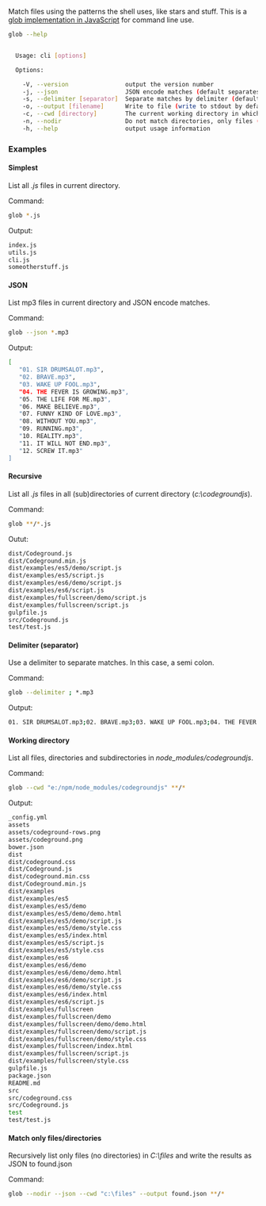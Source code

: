 Match files using the patterns the shell uses, like stars and stuff.
This is a [glob implementation in JavaScript](https://www.npmjs.com/package/glob) for command line use.

```bash
glob --help
``` 

```bash

  Usage: cli [options]

  Options:

    -V, --version                output the version number
    -j, --json                   JSON encode matches (default separates by newline)
    -s, --delimiter [separator]  Separate matches by delimiter (default separator is newline)
    -o, --output [filename]      Write to file (write to stdout by default)
    -c, --cwd [directory]        The current working directory in which to search
    -n, --nodir                  Do not match directories, only files (Note: to match only directories, simply put a / at the end of the pattern)
    -h, --help                   output usage information

```

### Examples

#### Simplest
List all _.js_ files in current directory.

Command:
```bash
glob *.js
```

Output:
```bash 
index.js
utils.js
cli.js
someotherstuff.js
```

#### JSON
List mp3 files in current directory and JSON encode matches.

Command:
```bash
glob --json *.mp3
```
Output: 
```bash
[
   "01. SIR DRUMSALOT.mp3",
   "02. BRAVE.mp3",
   "03. WAKE UP FOOL.mp3",
   "04. THE FEVER IS GROWING.mp3",
   "05. THE LIFE FOR ME.mp3",
   "06. MAKE BELIEVE.mp3",
   "07. FUNNY KIND OF LOVE.mp3",
   "08. WITHOUT YOU.mp3",
   "09. RUNNING.mp3",
   "10. REALITY.mp3",
   "11. IT WILL NOT END.mp3",
   "12. SCREW IT.mp3"
]
```

#### Recursive
List all _.js_ files in all (sub)directories of current directory (_c:\codegroundjs_).

Command:
```bash
glob **/*.js
```

Outut:
```bash
dist/Codeground.js
dist/Codeground.min.js
dist/examples/es5/demo/script.js
dist/examples/es5/script.js
dist/examples/es6/demo/script.js
dist/examples/es6/script.js
dist/examples/fullscreen/demo/script.js
dist/examples/fullscreen/script.js
gulpfile.js
src/Codeground.js
test/test.js
``` 

#### Delimiter (separator)
Use a delimiter to separate matches. In this case, a semi colon.

Command:
```bash
glob --delimiter ; *.mp3
```

Output:
```bash
01. SIR DRUMSALOT.mp3;02. BRAVE.mp3;03. WAKE UP FOOL.mp3;04. THE FEVER IS GROWING.mp3;05. THE LIFE FOR ME.mp3;06. MAKE BELIEVE.mp3;07. FUNNY KIND OF LOVE.mp3;08. WITHOUT YOU.mp3;09. RUNNING.mp3;10. REALITY.mp3;11. IT WILL NOT END.mp3;12. SCREW IT.mp3;
```

#### Working directory
List all files, directories and subdirectories in _node_modules/codegroundjs_.

Command:
```bash
glob --cwd "e:/npm/node_modules/codegroundjs" **/*
```

Output:
```bash
_config.yml
assets
assets/codeground-rows.png
assets/codeground.png
bower.json
dist
dist/codeground.css
dist/Codeground.js
dist/codeground.min.css
dist/Codeground.min.js
dist/examples
dist/examples/es5
dist/examples/es5/demo
dist/examples/es5/demo/demo.html
dist/examples/es5/demo/script.js
dist/examples/es5/demo/style.css
dist/examples/es5/index.html
dist/examples/es5/script.js
dist/examples/es5/style.css
dist/examples/es6
dist/examples/es6/demo
dist/examples/es6/demo/demo.html
dist/examples/es6/demo/script.js
dist/examples/es6/demo/style.css
dist/examples/es6/index.html
dist/examples/es6/script.js
dist/examples/fullscreen
dist/examples/fullscreen/demo
dist/examples/fullscreen/demo/demo.html
dist/examples/fullscreen/demo/script.js
dist/examples/fullscreen/demo/style.css
dist/examples/fullscreen/index.html
dist/examples/fullscreen/script.js
dist/examples/fullscreen/style.css
gulpfile.js
package.json
README.md
src
src/codeground.css
src/Codeground.js
test
test/test.js
```

#### Match only files/directories
Recursively list only files (no directories) in _C:\files_ and write the results as JSON to found.json

Command:
```bash
glob --nodir --json --cwd "c:\files" --output found.json **/*
```
